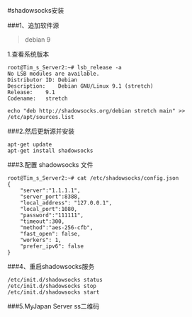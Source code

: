 #shadowsocks安装


###1、追加软件源
>debian 9

1.查看系统版本
```
root@Tim_s_Server2:~# lsb_release -a
No LSB modules are available.
Distributor ID:	Debian
Description:	Debian GNU/Linux 9.1 (stretch)
Release:	9.1
Codename:	stretch
```

```
echo "deb http://shadowsocks.org/debian stretch main" >> /etc/apt/sources.list
```


###2.然后更新源并安装

```
apt-get update
apt-get install shadowsocks
```

###3.配置 shadowsocks 文件
```
root@Tim_s_Server2:~# cat /etc/shadowsocks/config.json
{
    "server":"1.1.1.1",
    "server_port":8388,
    "local_address": "127.0.0.1",
    "local_port":1080,
    "password":"111111",
    "timeout":300,
    "method":"aes-256-cfb",
    "fast_open": false,
    "workers": 1,
    "prefer_ipv6": false
}

```


###4、重启shadowsocks服务
```
/etc/init.d/shadowsocks status
/etc/init.d/shadowsocks stop
/etc/init.d/shadowsocks start
```

###5.MyJapan Server ss二维码





